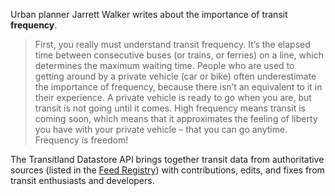 Urban planner Jarrett Walker writes about the importance of transit **frequency**.

> First, you really must understand transit frequency.  It’s the elapsed time between consecutive buses (or trains, or ferries) on a line, which determines the maximum waiting time.  People who are used to getting around by a private vehicle (car or bike) often underestimate the importance of frequency, because there isn’t an equivalent to it in their experience.  A private vehicle is ready to go when you are, but transit is not going until it comes.  High frequency means transit is coming soon, which means that it approximates the feeling of liberty you have with your private vehicle – that you can go anytime.  Frequency is freedom!

The Transitland Datastore API brings together transit data from authoritative sources (listed in the [Feed Registry](https://transit.land/feed-registry/)) with contributions, edits, and fixes from transit enthusiasts and developers. 
